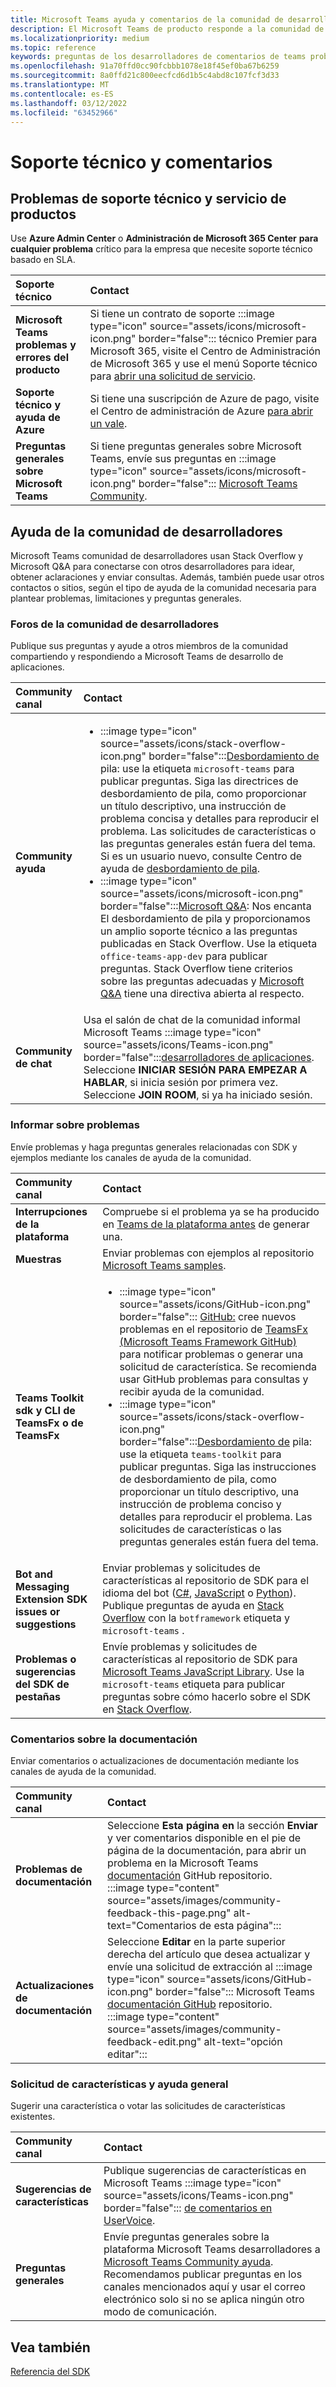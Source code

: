 ```yaml
---
title: Microsoft Teams ayuda y comentarios de la comunidad de desarrolladores
description: El Microsoft Teams de producto responde a la comunidad de desarrolladores en varios canales de soporte técnico y comentarios.
ms.localizationpriority: medium
ms.topic: reference
keywords: preguntas de los desarrolladores de comentarios de teams problemas de la ayuda de la comunidad de contacto solicitar errores contribuciones soporte de discusiones de la comunidad
ms.openlocfilehash: 91a70ffd0cc90fcbbb1078e18f45ef0ba67b6259
ms.sourcegitcommit: 8a0ffd21c800eecfcd6d1b5c4abd8c107fcf3d33
ms.translationtype: MT
ms.contentlocale: es-ES
ms.lasthandoff: 03/12/2022
ms.locfileid: "63452966"
---
```

# <a name="support-and-feedback"></a>Soporte técnico y comentarios

## <a name="product-support-and-service-issues"></a>Problemas de soporte técnico y servicio de productos

Use **Azure Admin Center** o **Administración de Microsoft 365 Center** **para cualquier problema** crítico para la empresa que necesite soporte técnico basado en SLA.

| **Soporte técnico** | **Contact** |
|:------------|:------------|
| **Microsoft Teams problemas y errores del producto** | Si tiene un contrato de soporte :::image type="icon" source="assets/icons/microsoft-icon.png" border="false"::: técnico Premier para Microsoft 365, visite el Centro de Administración de Microsoft 365 y use el menú Soporte técnico para [abrir una solicitud de servicio](https://admin.microsoft.com/). |
| **Soporte técnico y ayuda de Azure** | Si tiene una suscripción de Azure de pago, visite el Centro de administración de Azure [para abrir un vale](https://ms.portal.azure.com/#blade/Microsoft_Azure_Support/HelpAndSupportBlade/newsupportreq). |
| **Preguntas generales sobre Microsoft Teams** | Si tiene preguntas generales sobre Microsoft Teams, envíe sus preguntas en :::image type="icon" source="assets/icons/microsoft-icon.png" border="false"::: [Microsoft Teams Community](https://answers.microsoft.com/msteams/forum).|

## <a name="developer-community-help"></a>Ayuda de la comunidad de desarrolladores

Microsoft Teams comunidad de desarrolladores usan Stack Overflow y Microsoft Q&A para conectarse con otros desarrolladores para idear, obtener aclaraciones y enviar consultas. Además, también puede usar otros contactos o sitios, según el tipo de ayuda de la comunidad necesaria para plantear problemas, limitaciones y preguntas generales.

### <a name="developer-community-forums"></a>Foros de la comunidad de desarrolladores

Publique sus preguntas y ayude a otros miembros de la comunidad compartiendo y respondiendo a Microsoft Teams de desarrollo de aplicaciones.

| **Community canal**|   **Contact**  |
|:---------------------|:---------------|
|**Community ayuda** | <ul> <li>:::image type="icon" source="assets/icons/stack-overflow-icon.png" border="false":::[Desbordamiento de](https://stackoverflow.com/questions/tagged/microsoft-teams) pila: use la etiqueta `microsoft-teams` para publicar preguntas. Siga las directrices de desbordamiento de pila, como proporcionar un título descriptivo, una instrucción de problema concisa y detalles para reproducir el problema. Las solicitudes de características o las preguntas generales están fuera del tema. Si es un usuario nuevo, consulte Centro de ayuda de [desbordamiento de pila](https://stackoverflow.com/help).</li>  <li>:::image type="icon" source="assets/icons/microsoft-icon.png" border="false":::[Microsoft Q&A](/answers/topics/office-teams-app-dev.html): Nos encanta El desbordamiento de pila y proporcionamos un amplio soporte técnico a las preguntas publicadas en Stack Overflow. Use la etiqueta `office-teams-app-dev` para publicar preguntas. Stack Overflow tiene criterios sobre las preguntas adecuadas y [Microsoft Q&A](/answers/topics/office-teams-app-dev.html) tiene una directiva abierta al respecto. </li><ul> |
| **Community de chat** | Usa el salón de chat de la comunidad informal Microsoft Teams :::image type="icon" source="assets/icons/Teams-icon.png" border="false":::[desarrolladores de aplicaciones](https://gitter.im/OfficeDev/MicrosoftTeamsAppDev). Seleccione **INICIAR SESIÓN PARA EMPEZAR A HABLAR**, si inicia sesión por primera vez. Seleccione **JOIN ROOM**, si ya ha iniciado sesión. |

### <a name="report-issues"></a>Informar sobre problemas

Envíe problemas y haga preguntas generales relacionadas con SDK y ejemplos mediante los canales de ayuda de la comunidad.

| **Community canal** | **Contact** |
|:----------------------|:------------|
| **Interrupciones de la plataforma** | Compruebe si el problema ya se ha producido en [Teams de la plataforma antes](https://aka.ms/TeamsPlatform/Outages) de generar una. |
| **Muestras** | Enviar problemas con ejemplos al repositorio [Microsoft Teams samples](https://github.com/OfficeDev/Microsoft-Teams-Samples).|
|  **Teams Toolkit sdk y CLI de TeamsFx o de TeamsFx** | <ul><li> :::image type="icon" source="assets/icons/GitHub-icon.png" border="false":::  [GitHub:](https://github.com/OfficeDev/TeamsFx/issues) cree nuevos problemas en el repositorio de [TeamsFx (Microsoft Teams Framework GitHub)](https://github.com/OfficeDev/TeamsFx) para notificar problemas o generar una solicitud de característica. Se recomienda usar GitHub problemas para consultas y recibir ayuda de la comunidad. <li> :::image type="icon" source="assets/icons/stack-overflow-icon.png" border="false":::[Desbordamiento de](https://stackoverflow.com/questions/tagged/teams-toolkit) pila: use la etiqueta `teams-toolkit` para publicar preguntas. Siga las instrucciones de desbordamiento de pila, como proporcionar un título descriptivo, una instrucción de problema conciso y detalles para reproducir el problema. Las solicitudes de características o las preguntas generales están fuera del tema. </li> </ul> |
| **Bot and Messaging Extension SDK issues or suggestions** | Enviar problemas y solicitudes de características al repositorio de SDK para el idioma del bot ([C#](https://github.com/Microsoft/botbuilder-dotnet/), [JavaScript](https://github.com/Microsoft/botbuilder-js) o [Python](https://github.com/Microsoft/botbuilder-python)). Publique preguntas de ayuda en [Stack Overflow](https://stackoverflow.com/questions/tagged/botframework%20microsoft-teams) con la `botframework` etiqueta y `microsoft-teams` . |
| **Problemas o sugerencias del SDK de pestañas** | Envíe problemas y solicitudes de características al repositorio de SDK para [Microsoft Teams JavaScript Library](https://github.com/OfficeDev/microsoft-teams-library-js/issues). Use la `microsoft-teams` etiqueta para publicar preguntas sobre cómo hacerlo sobre el SDK en [Stack Overflow](https://stackoverflow.com/questions/tagged/microsoft-teams). |

### <a name="documentation-feedback"></a>Comentarios sobre la documentación

Enviar comentarios o actualizaciones de documentación mediante los canales de ayuda de la comunidad.

| **Community canal** | **Contact** |
|:--------------------------|:--------------------------|
| **Problemas de documentación** | Seleccione **Esta página en** la sección **Enviar** y ver comentarios disponible en el pie de página de la documentación, para [](https://github.com/MicrosoftDocs/msteams-docs/issues) abrir un problema en la Microsoft Teams [documentación](https://github.com/MicrosoftDocs/msteams-docs) GitHub repositorio.<br/>:::image type="content" source="assets/images/community-feedback-this-page.png" alt-text="Comentarios de esta página":::|
|**Actualizaciones de documentación**|Seleccione **Editar** en la parte superior derecha del artículo que desea actualizar y envíe una solicitud de extracción al :::image type="icon" source="assets/icons/GitHub-icon.png" border="false"::: Microsoft Teams [documentación GitHub](https://github.com/MicrosoftDocs/msteams-docs) repositorio. <br /> :::image type="content" source="assets/images/community-feedback-edit.png" alt-text="opción editar":::|

### <a name="feature-request-and-general-help"></a>Solicitud de características y ayuda general

Sugerir una característica o votar las solicitudes de características existentes.

| **Community canal** | **Contact** |
|:----------------------|:------------|
| **Sugerencias de características** | Publique sugerencias de características en Microsoft Teams :::image type="icon" source="assets/icons/Teams-icon.png" border="false"::: [de comentarios en UserVoice](https://microsoftteams.uservoice.com/forums/555103-public-preview/category/182881-developer-platform). |
| **Preguntas generales** | Envíe preguntas generales sobre la plataforma Microsoft Teams desarrolladores a [Microsoft Teams Community ayuda](mailto:microsoftteamsdev@microsoft.com). Recomendamos publicar preguntas en los canales mencionados aquí y usar el correo electrónico solo si no se aplica ningún otro modo de comunicación. |

## <a name="see-also"></a>Vea también

[Referencia del SDK](/javascript/api/overview/msteams-client?view=msteams-client-js-latest&preserve-view=true)
